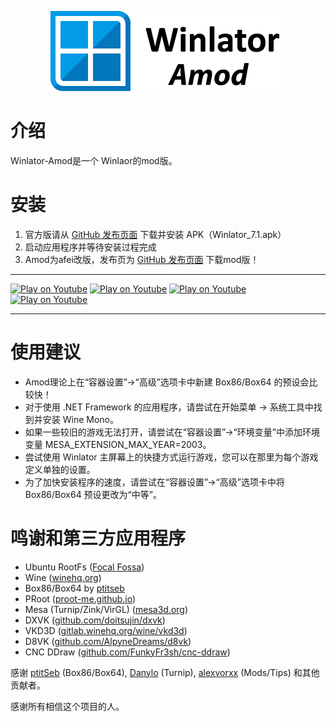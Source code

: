 <p align="center">
	<img src="logo.png" width="376" height="128" alt="Winlator Logo" />  
</p>

# 介绍

Winlator-Amod是一个 Winlaor的mod版。

# 安装

1. 官方版请从 [GitHub 发布页面](https://github.com/brunodev85/winlator/releases) 下载并安装 APK（Winlator_7.1.apk）
2. 启动应用程序并等待安装过程完成
3. Amod为afei改版，发布页为 [GitHub 发布页面](https://github.com/afeimod/winlator-mod/releases) 下载mod版！
----

[![Play on Youtube](https://img.youtube.com/vi/8PKhmT7B3Xo/1.jpg)](https://www.youtube.com/watch?v=8PKhmT7B3Xo)
[![Play on Youtube](https://img.youtube.com/vi/9E4wnKf2OsI/2.jpg)](https://www.youtube.com/watch?v=9E4wnKf2OsI)
[![Play on Youtube](https://img.youtube.com/vi/czEn4uT3Ja8/2.jpg)](https://www.youtube.com/watch?v=czEn4uT3Ja8)
[![Play on Youtube](https://img.youtube.com/vi/eD36nxfT_Z0/2.jpg)](https://www.youtube.com/watch?v=eD36nxfT_Z0)

----

# 使用建议

- Amod理论上在“容器设置”->“高级”选项卡中新建 Box86/Box64 的预设会比较快！
- 对于使用 .NET Framework 的应用程序，请尝试在开始菜单 -> 系统工具中找到并安装 Wine Mono。
- 如果一些较旧的游戏无法打开，请尝试在“容器设置”->“环境变量”中添加环境变量 MESA_EXTENSION_MAX_YEAR=2003。
- 尝试使用 Winlator 主屏幕上的快捷方式运行游戏，您可以在那里为每个游戏定义单独的设置。
- 为了加快安装程序的速度，请尝试在“容器设置”->“高级”选项卡中将 Box86/Box64 预设更改为“中等”。

# 鸣谢和第三方应用程序

- Ubuntu RootFs ([Focal Fossa](https://releases.ubuntu.com/focal))
- Wine ([winehq.org](https://www.winehq.org/))
- Box86/Box64 by [ptitseb](https://github.com/ptitSeb)
- PRoot ([proot-me.github.io](https://proot-me.github.io))
- Mesa (Turnip/Zink/VirGL) ([mesa3d.org](https://www.mesa3d.org))
- DXVK ([github.com/doitsujin/dxvk](https://github.com/doitsujin/dxvk))
- VKD3D ([gitlab.winehq.org/wine/vkd3d](https://gitlab.winehq.org/wine/vkd3d))
- D8VK ([github.com/AlpyneDreams/d8vk](https://github.com/AlpyneDreams/d8vk))
- CNC DDraw ([github.com/FunkyFr3sh/cnc-ddraw](https://github.com/FunkyFr3sh/cnc-ddraw))

感谢 [ptitSeb](https://github.com/ptitSeb) (Box86/Box64), [Danylo](https://blogs.igalia.com/dpiliaiev/tags/mesa/) (Turnip), [alexvorxx](https://github.com/alexvorxx) (Mods/Tips) 和其他贡献者。

感谢所有相信这个项目的人。
